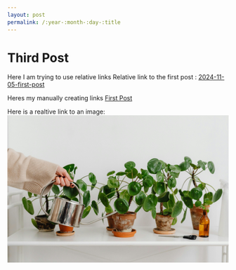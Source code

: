 ```yaml
---
layout: post
permalink: /:year-:month-:day-:title
---
```

# Third Post 
Here I am trying to use relative links 
Relative link to the first post : [2024-11-05-first-post](2024-11-05-first-post)

Heres my manually creating links [First Post](2024-11-05-first-post)

Here is a realtive link to an image: 
![image](../assets/images/pexels-karolina-grabowska-6640487.jpg)
